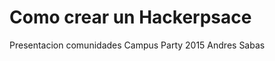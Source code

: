 Como crear un Hackerpsace
================== 

Presentacion comunidades Campus Party 2015
Andres Sabas